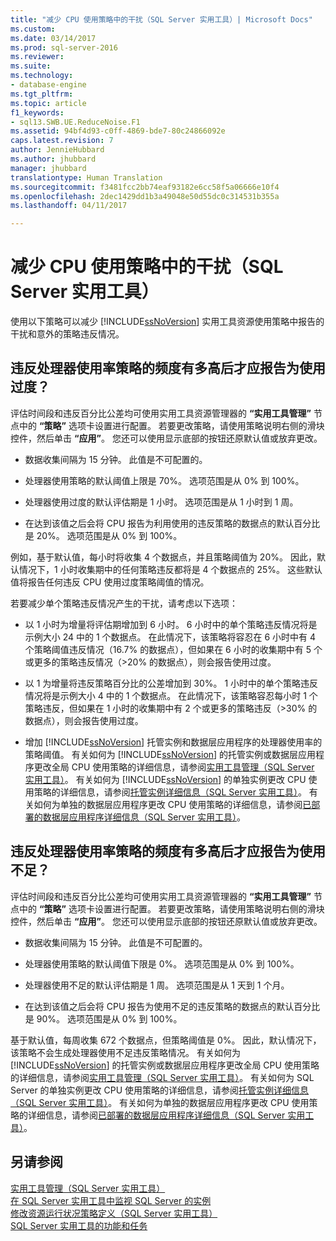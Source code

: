 ```yaml
---
title: "减少 CPU 使用策略中的干扰（SQL Server 实用工具）| Microsoft Docs"
ms.custom: 
ms.date: 03/14/2017
ms.prod: sql-server-2016
ms.reviewer: 
ms.suite: 
ms.technology:
- database-engine
ms.tgt_pltfrm: 
ms.topic: article
f1_keywords:
- sql13.SWB.UE.ReduceNoise.F1
ms.assetid: 94bf4d93-c0ff-4869-bde7-80c24866092e
caps.latest.revision: 7
author: JennieHubbard
ms.author: jhubbard
manager: jhubbard
translationtype: Human Translation
ms.sourcegitcommit: f3481fcc2bb74eaf93182e6cc58f5a06666e10f4
ms.openlocfilehash: 2dec1429dd1b3a49048e50d55dc0c314531b355a
ms.lasthandoff: 04/11/2017

---
```

# <a name="reduce-noise-in-cpu-utilization-policies-sql-server-utility"></a>减少 CPU 使用策略中的干扰（SQL Server 实用工具）
  使用以下策略可以减少 [!INCLUDE[ssNoVersion](../../includes/ssnoversion-md.md)] 实用工具资源使用策略中报告的干扰和意外的策略违反情况。  
  
## <a name="how-frequently-should-processor-utilization-be-in-violation-before-it-is-reported-as-overutilized"></a>违反处理器使用率策略的频度有多高后才应报告为使用过度？  
 评估时间段和违反百分比公差均可使用实用工具资源管理器的 **“实用工具管理”** 节点中的 **“策略”** 选项卡设置进行配置。 若要更改策略，请使用策略说明右侧的滑块控件，然后单击 **“应用”**。 您还可以使用显示底部的按钮还原默认值或放弃更改。  
  
-   数据收集间隔为 15 分钟。 此值是不可配置的。  
  
-   处理器使用策略的默认阈值上限是 70%。 选项范围是从 0% 到 100%。  
  
-   处理器使用过度的默认评估期是 1 小时。 选项范围是从 1 小时到 1 周。  
  
-   在达到该值之后会将 CPU 报告为利用使用的违反策略的数据点的默认百分比是 20%。 选项范围是从 0% 到 100%。  
  
 例如，基于默认值，每小时将收集 4 个数据点，并且策略阈值为 20%。 因此，默认情况下，1 小时收集期中的任何策略违反都将是 4 个数据点的 25%。 这些默认值将报告任何违反 CPU 使用过度策略阈值的情况。  
  
 若要减少单个策略违反情况产生的干扰，请考虑以下选项：  
  
-   以 1 小时为增量将评估期增加到 6 小时。 6 小时中的单个策略违反情况将是示例大小 24 中的 1 个数据点。 在此情况下，该策略将容忍在 6 小时中有 4 个策略阈值违反情况（16.7% 的数据点），但如果在 6 小时的收集期中有 5 个或更多的策略违反情况（>20% 的数据点），则会报告使用过度。  
  
-   以 1 为增量将违反策略百分比的公差增加到 30%。 1 小时中的单个策略违反情况将是示例大小 4 中的 1 个数据点。 在此情况下，该策略容忍每小时 1 个策略违反，但如果在 1 小时的收集期中有 2 个或更多的策略违反（>30% 的数据点），则会报告使用过度。  
  
-   增加 [!INCLUDE[ssNoVersion](../../includes/ssnoversion-md.md)] 托管实例和数据层应用程序的处理器使用率的策略阈值。 有关如何为 [!INCLUDE[ssNoVersion](../../includes/ssnoversion-md.md)] 的托管实例或数据层应用程序更改全局 CPU 使用策略的详细信息，请参阅[实用工具管理（SQL Server 实用工具）](http://msdn.microsoft.com/library/3e5a00c3-8905-40f0-9ddc-d924df9c2f0d)。 有关如何为 [!INCLUDE[ssNoVersion](../../includes/ssnoversion-md.md)] 的单独实例更改 CPU 使用策略的详细信息，请参阅[托管实例详细信息（SQL Server 实用工具）](http://msdn.microsoft.com/library/6e51b7bb-a733-4852-8c33-7f4dbdf931c2)。 有关如何为单独的数据层应用程序更改 CPU 使用策略的详细信息，请参阅[已部署的数据层应用程序详细信息（SQL Server 实用工具）](http://msdn.microsoft.com/library/79c41dd9-abcb-434e-9326-00a341d5c867)。  
  
## <a name="how-frequently-should-processor-utilization-be-in-violation-before-it-is-reported-as-underutilized"></a>违反处理器使用率策略的频度有多高后才应报告为使用不足？  
 评估时间段和违反百分比公差均可使用实用工具资源管理器的 **“实用工具管理”** 节点中的 **“策略”** 选项卡设置进行配置。 若要更改策略，请使用策略说明右侧的滑块控件，然后单击 **“应用”**。 您还可以使用显示底部的按钮还原默认值或放弃更改。  
  
-   数据收集间隔为 15 分钟。 此值是不可配置的。  
  
-   处理器使用策略的默认阈值下限是 0%。 选项范围是从 0% 到 100%。  
  
-   处理器使用不足的默认评估期是 1 周。 选项范围是从 1 天到 1 个月。  
  
-   在达到该值之后会将 CPU 报告为使用不足的违反策略的数据点的默认百分比是 90%。 选项范围是从 0% 到 100%。  
  
 基于默认值，每周收集 672 个数据点，但策略阈值是 0%。 因此，默认情况下，该策略不会生成处理器使用不足违反策略情况。 有关如何为 [!INCLUDE[ssNoVersion](../../includes/ssnoversion-md.md)] 的托管实例或数据层应用程序更改全局 CPU 使用策略的详细信息，请参阅[实用工具管理（SQL Server 实用工具）](http://msdn.microsoft.com/library/3e5a00c3-8905-40f0-9ddc-d924df9c2f0d)。 有关如何为 SQL Server 的单独实例更改 CPU 使用策略的详细信息，请参阅[托管实例详细信息（SQL Server 实用工具）](http://msdn.microsoft.com/library/6e51b7bb-a733-4852-8c33-7f4dbdf931c2)。 有关如何为单独的数据层应用程序更改 CPU 使用策略的详细信息，请参阅[已部署的数据层应用程序详细信息（SQL Server 实用工具）](http://msdn.microsoft.com/library/79c41dd9-abcb-434e-9326-00a341d5c867)。  
  
## <a name="see-also"></a>另请参阅  
 [实用工具管理（SQL Server 实用工具）](http://msdn.microsoft.com/library/3e5a00c3-8905-40f0-9ddc-d924df9c2f0d)   
 [在 SQL Server 实用工具中监视 SQL Server 的实例](../../relational-databases/manage/monitor-instances-of-sql-server-in-the-sql-server-utility.md)   
 [修改资源运行状况策略定义（SQL Server 实用工具）](../../relational-databases/manage/modify-a-resource-health-policy-definition-sql-server-utility.md)   
 [SQL Server 实用工具的功能和任务](../../relational-databases/manage/sql-server-utility-features-and-tasks.md)  
  
  
